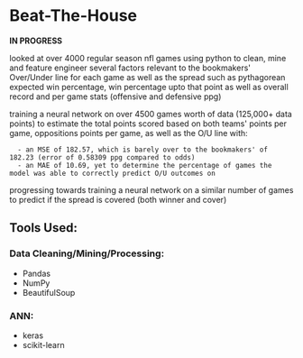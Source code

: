 # Beat-The-House

<b>IN PROGRESS</b>

looked at over 4000 regular season nfl games using python to clean, mine and feature engineer several factors relevant to the bookmakers' Over/Under line for each game as well as the spread such as pythagorean expected win percentage, win percentage upto that point as well as overall record and per game stats (offensive and defensive ppg)

training a neural network on over 4500 games worth of data (125,000+ data points) to estimate the total points scored based on both teams' points per game, oppositions points per game, as well as the O/U line with:

      - an MSE of 182.57, which is barely over to the bookmakers' of 182.23 (error of 0.58309 ppg compared to odds) 
      - an MAE of 10.69, yet to determine the percentage of games the model was able to correctly predict O/U outcomes on
    
    
progressing towards training a neural network on a similar number of games to predict if the spread is covered (both winner and cover)


## Tools Used:

### Data Cleaning/Mining/Processing:
- Pandas
- NumPy
- BeautifulSoup

### ANN:
- keras
- scikit-learn

